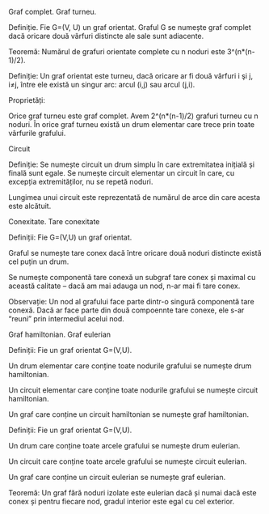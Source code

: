Graf complet. Graf turneu.


Definiție. Fie G=(V, U) un graf orientat. Graful G se numește graf complet dacă oricare două vârfuri distincte ale sale sunt adiacente.

Teoremă: Numărul de grafuri orientate complete cu n noduri este 3^(n*(n-1)/2).

Definiție: Un graf orientat este turneu, dacă oricare ar fi două vârfuri i şi j, i≠j, între ele există un singur arc: arcul (i,j) sau arcul (j,i).

Proprietăți:

Orice graf turneu este graf complet.
Avem 2^(n*(n-1)/2) grafuri turneu cu n noduri.
În orice graf turneu există un drum elementar care trece prin toate vârfurile grafului.


Circuit


Definiție: Se numește circuit un drum simplu în care extremitatea inițială și finală sunt egale. Se numește circuit elementar un circuit în care, cu excepția extremităților, nu se repetă noduri.

Lungimea unui circuit este reprezentată de numărul de arce din care acesta este alcătuit.


Conexitate. Tare conexitate


Definiții: Fie G=(V,U) un graf orientat.

Graful se numește tare conex dacă între oricare două noduri distincte există cel puțin un drum.

Se numește componentă tare conexă un subgraf tare conex și maximal cu această calitate – dacă am mai adauga un nod, n-ar mai fi tare conex.

Observație: Un nod al grafului face parte dintr-o singură componentă tare conexă. Dacă ar face parte din două compoennte tare conexe, ele s-ar “reuni” prin intermediul acelui nod.


Graf hamiltonian. Graf eulerian


Definiții: Fie un graf orientat G=(V,U).

Un drum elementar care conține toate nodurile grafului se numește drum hamiltonian.

Un circuit elementar care conține toate nodurile grafului se numește circuit hamiltonian.

Un graf care conține un circuit hamiltonian se numește graf hamiltonian.


Definiții: Fie un graf orientat G=(V,U).

Un drum care conține toate arcele grafului se numește drum eulerian.

Un circuit care conține toate arcele grafului se numește circuit eulerian.

Un graf care conține un circuit eulerian se numește graf eulerian.

Teoremă: Un graf fără noduri izolate este eulerian dacă și numai dacă este conex și pentru fiecare nod, gradul interior este egal cu cel exterior.